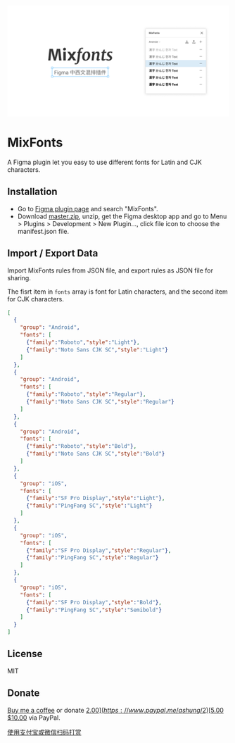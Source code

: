 ![](mixfonts.png)

# MixFonts

A Figma plugin let you easy to use different fonts for Latin and CJK characters.

## Installation

- Go to [Figma plugin page](https://www.figma.com/c) and search "MixFonts".
- Download [master.zip](https://github.com/Ashung/mixfonts-figma/archive/master.zip), unzip, get the Figma desktop app and go to Menu > Plugins > Development > New Plugin...,  click file icon to choose the manifest.json file.

## Import / Export Data

Import MixFonts rules from JSON file, and export rules as JSON file for sharing.

The fisrt item in `fonts` array is font for Latin characters, and the second item for CJK characters.

```json
[
  {
    "group": "Android",
    "fonts": [
      {"family":"Roboto","style":"Light"},
      {"family":"Noto Sans CJK SC","style":"Light"}
    ]
  },
  {
    "group": "Android",
    "fonts": [
      {"family":"Roboto","style":"Regular"},
      {"family":"Noto Sans CJK SC","style":"Regular"}
    ]
  },
  {
    "group": "Android",
    "fonts": [
      {"family":"Roboto","style":"Bold"},
      {"family":"Noto Sans CJK SC","style":"Bold"}
    ]
  },
  {
    "group": "iOS",
    "fonts": [
      {"family":"SF Pro Display","style":"Light"},
      {"family":"PingFang SC","style":"Light"}
    ]
  },
  {
    "group": "iOS",
    "fonts": [
      {"family":"SF Pro Display","style":"Regular"},
      {"family":"PingFang SC","style":"Regular"}
    ]
  },
  {
    "group": "iOS",
    "fonts": [
      {"family":"SF Pro Display","style":"Bold"},
      {"family":"PingFang SC","style":"Semibold"}
    ]
  }
]
```

## License

MIT

## Donate

[Buy me a coffee](https://www.buymeacoffee.com/ashung) or donate [$2.00](https://www.paypal.me/ashung/2) [$5.00](https://www.paypal.me/ashung/5) [$10.00](https://www.paypal.me/ashung/10) via PayPal.

[使用支付宝或微信扫码打赏](https://ashung.github.io/donate.html)